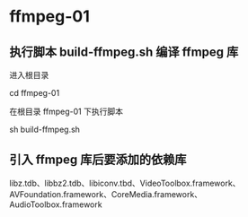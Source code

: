 # ffmpeg-01

## 执行脚本 build-ffmpeg.sh 编译 ffmpeg 库

进入根目录

cd ffmpeg-01

在根目录 ffmpeg-01 下执行脚本

sh build-ffmpeg.sh

## 引入 ffmpeg 库后要添加的依赖库

libz.tdb、libbz2.tdb、libiconv.tbd、VideoToolbox.framework、AVFoundation.framework、CoreMedia.framework、AudioToolbox.framework
